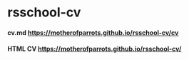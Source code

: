 # rsschool-cv

#### cv.md https://motherofparrots.github.io/rsschool-cv/cv

#### HTML CV https://motherofparrots.github.io/rsschool-cv/
